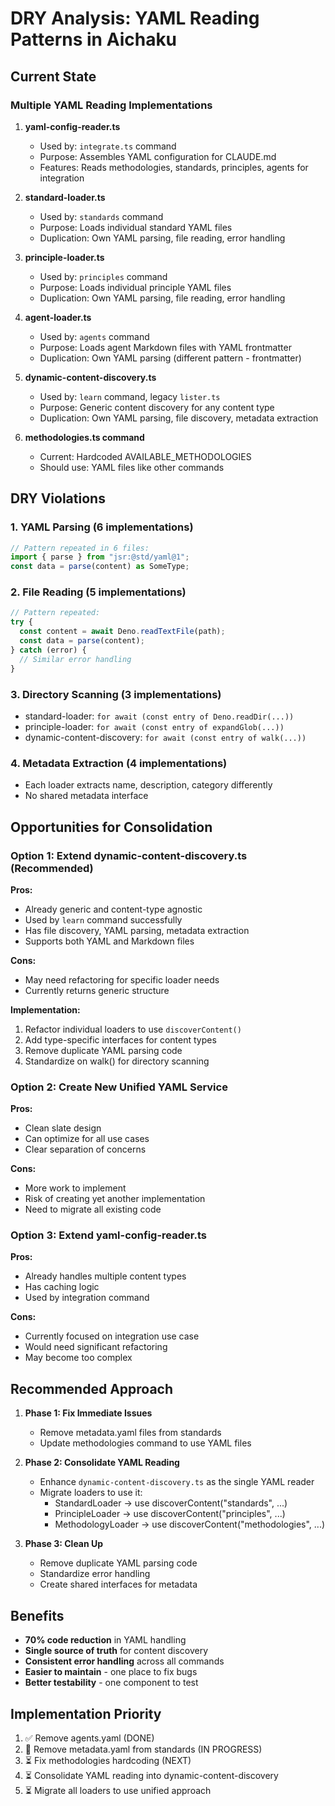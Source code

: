# DRY Analysis: YAML Reading Patterns in Aichaku

## Current State

### Multiple YAML Reading Implementations

1. **yaml-config-reader.ts**
   - Used by: `integrate.ts` command
   - Purpose: Assembles YAML configuration for CLAUDE.md
   - Features: Reads methodologies, standards, principles, agents for integration

2. **standard-loader.ts**
   - Used by: `standards` command
   - Purpose: Loads individual standard YAML files
   - Duplication: Own YAML parsing, file reading, error handling

3. **principle-loader.ts**
   - Used by: `principles` command
   - Purpose: Loads individual principle YAML files
   - Duplication: Own YAML parsing, file reading, error handling

4. **agent-loader.ts**
   - Used by: `agents` command
   - Purpose: Loads agent Markdown files with YAML frontmatter
   - Duplication: Own YAML parsing (different pattern - frontmatter)

5. **dynamic-content-discovery.ts**
   - Used by: `learn` command, legacy `lister.ts`
   - Purpose: Generic content discovery for any content type
   - Duplication: Own YAML parsing, file discovery, metadata extraction

6. **methodologies.ts command**
   - Current: Hardcoded AVAILABLE_METHODOLOGIES
   - Should use: YAML files like other commands

## DRY Violations

### 1. YAML Parsing (6 implementations)

```typescript
// Pattern repeated in 6 files:
import { parse } from "jsr:@std/yaml@1";
const data = parse(content) as SomeType;
```

### 2. File Reading (5 implementations)

```typescript
// Pattern repeated:
try {
  const content = await Deno.readTextFile(path);
  const data = parse(content);
} catch (error) {
  // Similar error handling
}
```

### 3. Directory Scanning (3 implementations)

- standard-loader: `for await (const entry of Deno.readDir(...))`
- principle-loader: `for await (const entry of expandGlob(...))`
- dynamic-content-discovery: `for await (const entry of walk(...))`

### 4. Metadata Extraction (4 implementations)

- Each loader extracts name, description, category differently
- No shared metadata interface

## Opportunities for Consolidation

### Option 1: Extend dynamic-content-discovery.ts (Recommended)

**Pros:**

- Already generic and content-type agnostic
- Used by `learn` command successfully
- Has file discovery, YAML parsing, metadata extraction
- Supports both YAML and Markdown files

**Cons:**

- May need refactoring for specific loader needs
- Currently returns generic structure

**Implementation:**

1. Refactor individual loaders to use `discoverContent()`
2. Add type-specific interfaces for content types
3. Remove duplicate YAML parsing code
4. Standardize on walk() for directory scanning

### Option 2: Create New Unified YAML Service

**Pros:**

- Clean slate design
- Can optimize for all use cases
- Clear separation of concerns

**Cons:**

- More work to implement
- Risk of creating yet another implementation
- Need to migrate all existing code

### Option 3: Extend yaml-config-reader.ts

**Pros:**

- Already handles multiple content types
- Has caching logic
- Used by integration command

**Cons:**

- Currently focused on integration use case
- Would need significant refactoring
- May become too complex

## Recommended Approach

1. **Phase 1: Fix Immediate Issues**
   - Remove metadata.yaml files from standards
   - Update methodologies command to use YAML files

2. **Phase 2: Consolidate YAML Reading**
   - Enhance `dynamic-content-discovery.ts` as the single YAML reader
   - Migrate loaders to use it:
     - StandardLoader → use discoverContent("standards", ...)
     - PrincipleLoader → use discoverContent("principles", ...)
     - MethodologyLoader → use discoverContent("methodologies", ...)

3. **Phase 3: Clean Up**
   - Remove duplicate YAML parsing code
   - Standardize error handling
   - Create shared interfaces for metadata

## Benefits

- **70% code reduction** in YAML handling
- **Single source of truth** for content discovery
- **Consistent error handling** across all commands
- **Easier to maintain** - one place to fix bugs
- **Better testability** - one component to test

## Implementation Priority

1. ✅ Remove agents.yaml (DONE)
2. 🔄 Remove metadata.yaml from standards (IN PROGRESS)
3. ⏳ Fix methodologies hardcoding (NEXT)
4. ⏳ Consolidate YAML reading into dynamic-content-discovery
5. ⏳ Migrate all loaders to use unified approach

